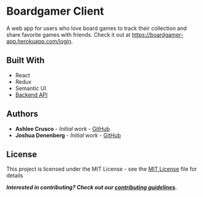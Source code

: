 # Boardgamer Client

A web app for users who love board games to track their collection and share favorite games with friends. Check it out at https://boardgamer-app.herokuapp.com/login.

## Built With
* React
* Redux
* Semantic UI
* [Backend API](https://github.com/ashleecrusco/boardgamer_backend)

## Authors
* **Ashlee Crusco** - *Initial work* - [GitHub](https://github.com/ashleecrusco)
* **Joshua Denenberg** - *Initial work* - [GitHub](https://github.com/Jisho23)

## License
This project is licensed under the MIT License - see the [MIT License](http://choosealicense.com/licenses/mit/) file for details

***Interested in contributing? Check out our [contributing guidelines](https://github.com/ashleecrusco/boardgamer_client/blob/master/CONTRIBUTING.md).***

